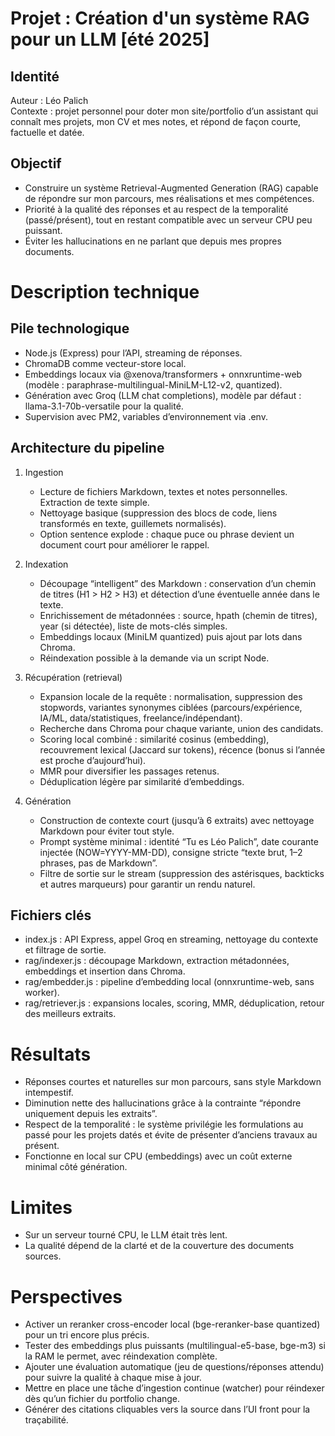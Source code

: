 # Projet : Création d'un système RAG pour un LLM [été 2025]

## Identité
Auteur : Léo Palich  
Contexte : projet personnel pour doter mon site/portfolio d’un assistant qui connaît mes projets, mon CV et mes notes, et répond de façon courte, factuelle et datée.

## Objectif
- Construire un système Retrieval-Augmented Generation (RAG) capable de répondre sur mon parcours, mes réalisations et mes compétences.
- Priorité à la qualité des réponses et au respect de la temporalité (passé/présent), tout en restant compatible avec un serveur CPU peu puissant.
- Éviter les hallucinations en ne parlant que depuis mes propres documents.

# Description technique

## Pile technologique
- Node.js (Express) pour l’API, streaming de réponses.
- ChromaDB comme vecteur-store local.
- Embeddings locaux via @xenova/transformers + onnxruntime-web (modèle : paraphrase-multilingual-MiniLM-L12-v2, quantized).
- Génération avec Groq (LLM chat completions), modèle par défaut : llama-3.1-70b-versatile pour la qualité.
- Supervision avec PM2, variables d’environnement via .env.

## Architecture du pipeline
1. Ingestion
   - Lecture de fichiers Markdown, textes et notes personnelles. Extraction de texte simple.
   - Nettoyage basique (suppression des blocs de code, liens transformés en texte, guillemets normalisés).
   - Option sentence explode : chaque puce ou phrase devient un document court pour améliorer le rappel.

2. Indexation
   - Découpage “intelligent” des Markdown : conservation d’un chemin de titres (H1 > H2 > H3) et détection d’une éventuelle année dans le texte.
   - Enrichissement de métadonnées : source, hpath (chemin de titres), year (si détectée), liste de mots-clés simples.
   - Embeddings locaux (MiniLM quantized) puis ajout par lots dans Chroma.
   - Réindexation possible à la demande via un script Node.

3. Récupération (retrieval)
   - Expansion locale de la requête : normalisation, suppression des stopwords, variantes synonymes ciblées (parcours/expérience, IA/ML, data/statistiques, freelance/indépendant).
   - Recherche dans Chroma pour chaque variante, union des candidats.
   - Scoring local combiné : similarité cosinus (embedding), recouvrement lexical (Jaccard sur tokens), récence (bonus si l’année est proche d’aujourd’hui).
   - MMR pour diversifier les passages retenus.
   - Déduplication légère par similarité d’embeddings.

4. Génération
   - Construction de contexte court (jusqu’à 6 extraits) avec nettoyage Markdown pour éviter tout style.
   - Prompt système minimal : identité “Tu es Léo Palich”, date courante injectée (NOW=YYYY-MM-DD), consigne stricte “texte brut, 1–2 phrases, pas de Markdown”.
   - Filtre de sortie sur le stream (suppression des astérisques, backticks et autres marqueurs) pour garantir un rendu naturel.

## Fichiers clés
- index.js : API Express, appel Groq en streaming, nettoyage du contexte et filtrage de sortie.
- rag/indexer.js : découpage Markdown, extraction métadonnées, embeddings et insertion dans Chroma.
- rag/embedder.js : pipeline d’embedding local (onnxruntime-web, sans worker).
- rag/retriever.js : expansions locales, scoring, MMR, déduplication, retour des meilleurs extraits.

# Résultats
- Réponses courtes et naturelles sur mon parcours, sans style Markdown intempestif.
- Diminution nette des hallucinations grâce à la contrainte “répondre uniquement depuis les extraits”.
- Respect de la temporalité : le système privilégie les formulations au passé pour les projets datés et évite de présenter d’anciens travaux au présent.
- Fonctionne en local sur CPU (embeddings) avec un coût externe minimal côté génération.

# Limites
- Sur un serveur tourné CPU, le LLM était très lent.
- La qualité dépend de la clarté et de la couverture des documents sources.

# Perspectives
- Activer un reranker cross-encoder local (bge-reranker-base quantized) pour un tri encore plus précis.
- Tester des embeddings plus puissants (multilingual-e5-base, bge-m3) si la RAM le permet, avec réindexation complète.
- Ajouter une évaluation automatique (jeu de questions/réponses attendu) pour suivre la qualité à chaque mise à jour.
- Mettre en place une tâche d’ingestion continue (watcher) pour réindexer dès qu’un fichier du portfolio change.
- Générer des citations cliquables vers la source dans l’UI front pour la traçabilité.